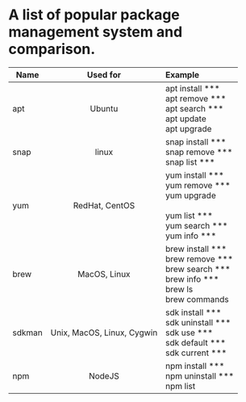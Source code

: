 A list of popular package management system and comparison.
===============================================================

| Name        | Used for          | Example |
| ------------- |:-------------:|:-----|
| apt | Ubuntu | apt install *** <br> apt remove *** <br> apt search *** <br> apt update <br> apt upgrade|
| snap | linux | snap install *** <br> snap remove *** <br> snap list *** |
| yum | RedHat, CentOS | yum install *** <br> yum remove *** <br> yum upgrade <br> <br> yum list *** <br> yum search *** <br> yum info *** |
| brew | MacOS, Linux | brew install *** <br> brew remove *** <br> brew search *** <br> brew info *** <br> brew ls <br> brew commands|
| sdkman | Unix, MacOS, Linux, Cygwin | sdk install *** <br> sdk uninstall *** <br> sdk use *** <br> sdk default *** <br> sdk current ***|
| npm | NodeJS | npm install *** <br> npm uninstall *** <br> npm list |